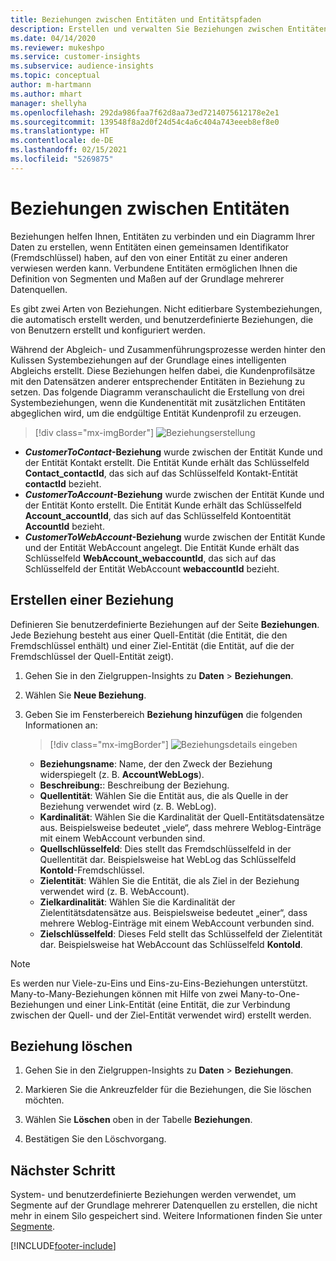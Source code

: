 ```yaml
---
title: Beziehungen zwischen Entitäten und Entitätspfaden
description: Erstellen und verwalten Sie Beziehungen zwischen Entitäten aus mehreren Datenquellen.
ms.date: 04/14/2020
ms.reviewer: mukeshpo
ms.service: customer-insights
ms.subservice: audience-insights
ms.topic: conceptual
author: m-hartmann
ms.author: mhart
manager: shellyha
ms.openlocfilehash: 292da986faa7f62d8aa73ed7214075612178e2e1
ms.sourcegitcommit: 139548f8a2d0f24d54c4a6c404a743eeeb8ef8e0
ms.translationtype: HT
ms.contentlocale: de-DE
ms.lasthandoff: 02/15/2021
ms.locfileid: "5269875"
---
```

# <a name="relationships-between-entities"></a>Beziehungen zwischen Entitäten

Beziehungen helfen Ihnen, Entitäten zu verbinden und ein Diagramm Ihrer Daten zu erstellen, wenn Entitäten einen gemeinsamen Identifikator (Fremdschlüssel) haben, auf den von einer Entität zu einer anderen verwiesen werden kann. Verbundene Entitäten ermöglichen Ihnen die Definition von Segmenten und Maßen auf der Grundlage mehrerer Datenquellen.

Es gibt zwei Arten von Beziehungen. Nicht editierbare Systembeziehungen, die automatisch erstellt werden, und benutzerdefinierte Beziehungen, die von Benutzern erstellt und konfiguriert werden.

Während der Abgleich- und Zusammenführungsprozesse werden hinter den Kulissen Systembeziehungen auf der Grundlage eines intelligenten Abgleichs erstellt. Diese Beziehungen helfen dabei, die Kundenprofilsätze mit den Datensätzen anderer entsprechender Entitäten in Beziehung zu setzen. Das folgende Diagramm veranschaulicht die Erstellung von drei Systembeziehungen, wenn die Kundenentität mit zusätzlichen Entitäten abgeglichen wird, um die endgültige Entität Kundenprofil zu erzeugen.

> [!div class="mx-imgBorder"]
> ![Beziehungserstellung](media/relationships-entities-merge.png "Erstellung von Beziehungen")

- ***CustomerToContact*-Beziehung** wurde zwischen der Entität Kunde und der Entität Kontakt erstellt. Die Entität Kunde erhält das Schlüsselfeld **Contact_contactId**, das sich auf das Schlüsselfeld Kontakt-Entität **contactId** bezieht.
- ***CustomerToAccount*-Beziehung** wurde zwischen der Entität Kunde und der Entität Konto erstellt. Die Entität Kunde erhält das Schlüsselfeld **Account_accountId**, das sich auf das Schlüsselfeld Kontoentität **AccountId** bezieht.
- ***CustomerToWebAccount*-Beziehung** wurde zwischen der Entität Kunde und der Entität WebAccount angelegt. Die Entität Kunde erhält das Schlüsselfeld **WebAccount_webaccountId**, das sich auf das Schlüsselfeld der Entität WebAccount **webaccountId** bezieht.

## <a name="create-a-relationship"></a>Erstellen einer Beziehung

Definieren Sie benutzerdefinierte Beziehungen auf der Seite **Beziehungen**. Jede Beziehung besteht aus einer Quell-Entität (die Entität, die den Fremdschlüssel enthält) und einer Ziel-Entität (die Entität, auf die der Fremdschlüssel der Quell-Entität zeigt).

1. Gehen Sie in den Zielgruppen-Insights zu **Daten** > **Beziehungen**.

2. Wählen Sie **Neue Beziehung**.

3. Geben Sie im Fensterbereich **Beziehung hinzufügen** die folgenden Informationen an:

   > [!div class="mx-imgBorder"]
   > ![Beziehungsdetails eingeben](media/relationships-add.png "Beziehungsdetails eingeben")

   - **Beziehungsname**: Name, der den Zweck der Beziehung widerspiegelt (z. B. **AccountWebLogs**).
   - **Beschreibung:**: Beschreibung der Beziehung.
   - **Quellentität**: Wählen Sie die Entität aus, die als Quelle in der Beziehung verwendet wird (z. B. WebLog).
   - **Kardinalität**: Wählen Sie die Kardinalität der Quell-Entitätsdatensätze aus. Beispielsweise bedeutet „viele“, dass mehrere Weblog-Einträge mit einem WebAccount verbunden sind.
   - **Quellschlüsselfeld**: Dies stellt das Fremdschlüsselfeld in der Quellentität dar. Beispielsweise hat WebLog das Schlüsselfeld **KontoId**-Fremdschlüssel.
   - **Zielentität**: Wählen Sie die Entität, die als Ziel in der Beziehung verwendet wird (z. B. WebAccount).
   - **Zielkardinalität**: Wählen Sie die Kardinalität der Zielentitätsdatensätze aus. Beispielsweise bedeutet „einer“, dass mehrere Weblog-Einträge mit einem WebAccount verbunden sind.
   - **Zielschlüsselfeld**: Dieses Feld stellt das Schlüsselfeld der Zielentität dar. Beispielsweise hat WebAccount das Schlüsselfeld **KontoId**.

> [!NOTE]
> Es werden nur Viele-zu-Eins und Eins-zu-Eins-Beziehungen unterstützt. Many-to-Many-Beziehungen können mit Hilfe von zwei Many-to-One-Beziehungen und einer Link-Entität (eine Entität, die zur Verbindung zwischen der Quell- und der Ziel-Entität verwendet wird) erstellt werden.

## <a name="delete-a-relationship"></a>Beziehung löschen

1. Gehen Sie in den Zielgruppen-Insights zu **Daten** > **Beziehungen**.

2. Markieren Sie die Ankreuzfelder für die Beziehungen, die Sie löschen möchten.

3. Wählen Sie **Löschen** oben in der Tabelle **Beziehungen**.

4. Bestätigen Sie den Löschvorgang.

## <a name="next-step"></a>Nächster Schritt

System- und benutzerdefinierte Beziehungen werden verwendet, um Segmente auf der Grundlage mehrerer Datenquellen zu erstellen, die nicht mehr in einem Silo gespeichert sind. Weitere Informationen finden Sie unter [Segmente](segments.md).


[!INCLUDE[footer-include](../includes/footer-banner.md)]